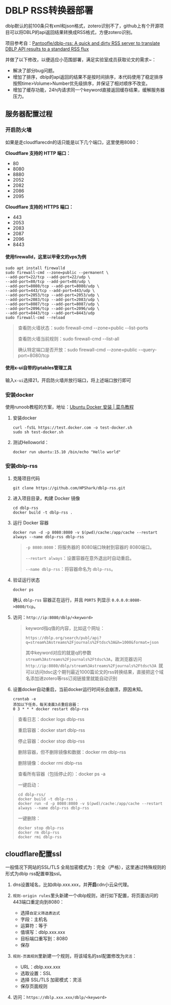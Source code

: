 # DBLP RSS转换器部署

dblp默认的前100条只有xml和json格式，zotero识别不了，github上有个开源项目可以将DBLP的api返回结果转换成RSS格式，方便zotero识别。



项目参考自：[Pantoofle/dblp-rss: A quick and dirty RSS server to translate DBLP API results to a standard RSS flux](https://github.com/Pantoofle/dblp-rss)

并做了以下修改，以便适应小范围部署，满足实验室成员获取论文的需求~：

- 解决了部分bug问题。
- 增加了排序，dblp的api返回的结果不是按时间排序，本代码使用了稳定排序按照time>Volume>Number优先级排序，并保证了相对顺序不改变。
- 增加了缓存功能，24h内请求同一个keyword直接返回缓存结果，缓解服务器压力。

## 服务器配置过程

### 开启防火墙

如果是走cloudflarecdn的话只能是以下几个端口，这里使用8080：

**Cloudflare 支持的 HTTP 端口：**

- 80
- 8080
- 8880
- 2052
- 2082
- 2086
- 2095

**Cloudflare 支持的 HTTPS 端口：**

- 443
- 2053
- 2083
- 2087
- 2096
- 8443

#### 使用firewalld，这里以甲骨文的vps为例

```
sudo apt install firewalld
sudo firewall-cmd --zone=public --permanent \
--add-port=22/tcp --add-port=22/udp \
--add-port=80/tcp --add-port=80/udp \
--add-port=8080/tcp --add-port=8080/udp \
--add-port=443/tcp --add-port=443/udp \
--add-port=2053/tcp --add-port=2053/udp \
--add-port=2083/tcp --add-port=2083/udp \
--add-port=8087/tcp --add-port=8087/udp \
--add-port=2096/tcp --add-port=2096/udp \
--add-port=8443/tcp --add-port=8443/udp
sudo firewall-cmd --reload
```

> 查看防火墙状态：sudo firewall-cmd --zone=public --list-ports
>
> 查看防火墙当前规则：sudo firewall-cmd --list-all
>
> 确认特定端口是否开放：sudo firewall-cmd --zone=public --query-port=8080/tcp

#### 使用x-ui自带的iptables管理工具

输入`x-ui`选择21，开启防火墙并放行端口，将上述端口放行即可



### 安装docker

使用runoob教程的方案，地址：[Ubuntu Docker 安装 | 菜鸟教程](https://www.runoob.com/docker/ubuntu-docker-install.html)

1. 安装docker
   ```
   curl -fsSL https://test.docker.com -o test-docker.sh
   sudo sh test-docker.sh
   ```

2. 测试Helloworld：
   ```
   docker run ubuntu:15.10 /bin/echo "Hello world"
   ```

### 安装dblp-rss

1. 克隆项目代码
   ```
   git clone https://github.com/HPShark/dblp-rss.git
   ```

2. 进入项目目录，构建 Docker 镜像
   ```
   cd dblp-rss
   docker build -t dblp-rss .
   ```

3. 运行 Docker 容器
   ```
   docker run -d -p 8080:8080 -v $(pwd)/cache:/app/cache --restart always --name dblp-rss dblp-rss
   ```

   > `-p 8080:8080`：将服务器的 8080端口映射到容器的 8080端口。
   >
   > `--restart always`：设置容器在意外退出时自动重启。
   >
   > `--name dblp-rss`：将容器命名为 `dblp-rss`。

4. 验证运行状态
   ```
   docker ps
   ```

   确认 `dblp-rss` 容器正在运行，并且 `PORTS` 列显示 `0.0.0.0:8080->8080/tcp`。

5. 访问：`http://ip:8080/dblp/<keyword>`

   > keyword指q值的内容，比如这个网址：
   >
   > `https://dblp.org/search/publ/api?q=stream%3Astreams%2Fjournals%2Ftdsc%3A&h=1000&format=json`
   >
   > 其中keyword对应的就是q的参数`stream%3Astreams%2Fjournals%2Ftdsc%3A`，故浏览器访问`http://ip:8080/dblp/stream%3Astreams%2Fjournals%2Ftdsc%3A `就可以访问tdsc这个期刊最近1000篇论文的rss转换结果，直接把这个域名添加进zotero等rss订阅链接里就能自动识别

6. 设置docker自动重启，当前docker运行时间长会崩溃，原因未知。

   ```
   crontab -e
   添加以下任务，每天凌晨3点重启容器：
   0 3 * * * docker restart dblp-rss
   ```

> 查看日志：docker logs dblp-rss
>
> 重启容器：docker start dblp-rss
>
> 停止容器：docker stop dblp-rss
>
> 删除容器，但不删除镜像和数据：docker rm dblp-rss
>
> 删除镜像：docker rmi dblp-rss
>
> 查看所有容器（包括停止的）：docker ps -a
>
> 一键启动：
>
> ```
> cd dblp-rss/
> docker build -t dblp-rss .
> docker run -d -p 8080:8080 -v $(pwd)/cache:/app/cache --restart always --name dblp-rss dblp-rss
> ```
>
> 一键删除：
>
> ```
> docker stop dblp-rss
> docker rm dblp-rss
> docker rmi dblp-rss
> ```



## cloudflare配置ssl

一般情况下网站的SSL/TLS 全局加密模式为：完全（严格），这里通过特殊规则的形式为dblp rss配置单独ssl。

1. dns设置域名，比如dblp.xxx.xxx，并**开启**cdn小云朵代理。
2. `规则-origin rules`里头新建一个dblp规则，进行如下配置，将页面访问的443端口重定向到8080：
   - 选择`自定义筛选表达式`
   - 字段：主机名
   - 运算符：等于
   - 值填写：dblp.xxx.xxx
   - 目标端口重写到：8080
   - 保存

3. `规则-页面规则`里新建一个规则，将该域名的ssl配置修改为`灵活`：
   - URL：dblp.xxx.xxx
   - 选取设置：SSL
   - 选择 SSL/TLS 加密模式：灵活
   - 保存页面规则
4. 访问：`https://dblp.xxx.xxx/dblp/<keyword>`